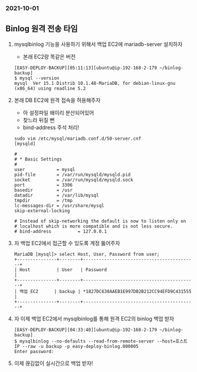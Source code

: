 ### 2021-10-01

## Binlog 원격 전송 타임
1. mysqlbinlog 기능을 사용하기 위해서 백업 EC2에 mariadb-server 설치하자
    - 본래 EC2랑 똑같은 버전
    ```
    [EASY-DEPLOY-BACKUP][05:11:13][ubuntu@ip-192-168-2-179 ~/binlog-backup]
    $ mysql --version
    mysql  Ver 15.1 Distrib 10.1.48-MariaDB, for debian-linux-gnu (x86_64) using readline 5.2
    ```

2. 본래 DB EC2에 원격 접속을 허용해주자
    - 아 설정파일 왜이리 분산되어있어
    - 찾느라 뒤질 뻔
    - bind-address 주석 처리!
    ```
    sudo vim /etc/mysql/mariadb.conf.d/50-server.cnf
    [mysqld]
    
    #
    # * Basic Settings
    #
    user            = mysql
    pid-file        = /var/run/mysqld/mysqld.pid
    socket          = /var/run/mysqld/mysqld.sock
    port            = 3306
    basedir         = /usr
    datadir         = /var/lib/mysql
    tmpdir          = /tmp
    lc-messages-dir = /usr/share/mysql
    skip-external-locking
    
    # Instead of skip-networking the default is now to listen only on
    # localhost which is more compatible and is not less secure.
    # bind-address          = 127.0.0.1
    ```

3. 자 백업 EC2에서 접근할 수 있도록 계정 뚫어주자
    ```
    MariaDB [mysql]> select Host, User, Password from user;
    +---------------+--------+-------------------------------------------+
    | Host          | User   | Password                                  |
    +---------------+--------+-------------------------------------------+
    | 백업 EC2      | backup | *1827DC630AAEB1E997DB2B212CC94EFD9C431555 |
    +---------------+--------+-------------------------------------------+
    ```

4. 자 이제 백업 EC2에서 mysqlbinlog를 통해 원격 EC2의 binlog 백업 받자
    ```
    [EASY-DEPLOY-BACKUP][04:33:40][ubuntu@ip-192-168-2-179 ~/binlog-backup]
    $ mysqlbinlog --no-defaults --read-from-remote-server --host=호스트IP --raw -u backup -p easy-deploy-binlog.000005
    Enter password:
    ```

5. 이제 끊김없이 실시간으로 백업 받자!
